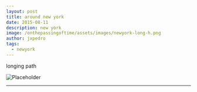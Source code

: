 ```yaml
---
layout: post
title: around new york
date: 2015-08-11
description: new york
image: /onthepassingoftime/assets/images/newyork-long-h.png
author: jxpedro
tags: 
  - newyork
---
```

<p >longing path</p>

![Placeholder](/onthepassingoftime/assets/images/newyork-long.png)

<p></p>

<hr/>
